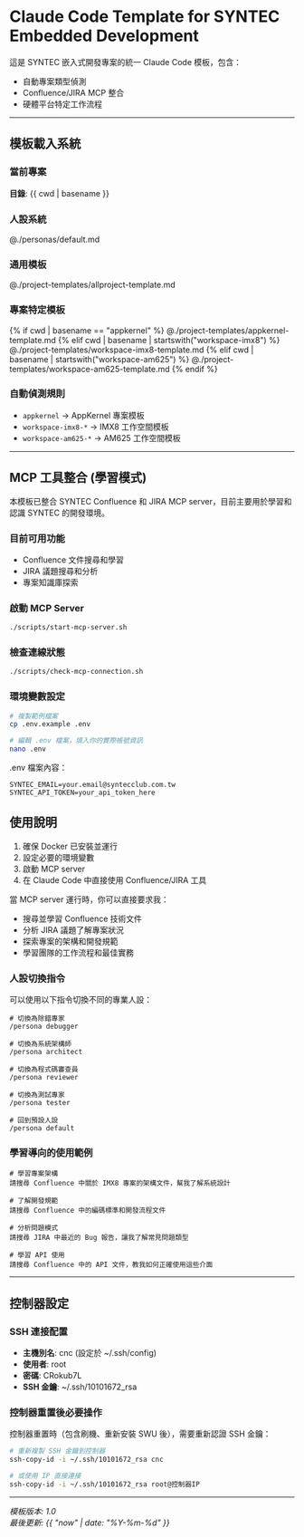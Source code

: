 # Claude Code Template for SYNTEC Embedded Development

這是 SYNTEC 嵌入式開發專案的統一 Claude Code 模板，包含：
- 自動專案類型偵測
- Confluence/JIRA MCP 整合  
- 硬體平台特定工作流程

---

## 模板載入系統

### 當前專案
**目錄**: {{ cwd | basename }}

### 人設系統
@./personas/default.md

### 通用模板
@./project-templates/allproject-template.md

### 專案特定模板
<!-- 根據專案類型自動載入對應模板 -->
{% if cwd | basename == "appkernel" %}
@./project-templates/appkernel-template.md
{% elif cwd | basename | startswith("workspace-imx8") %}
@./project-templates/workspace-imx8-template.md
{% elif cwd | basename | startswith("workspace-am625") %}
@./project-templates/workspace-am625-template.md
{% endif %}

### 自動偵測規則
- `appkernel` → AppKernel 專案模板
- `workspace-imx8-*` → IMX8 工作空間模板  
- `workspace-am625-*` → AM625 工作空間模板

---

## MCP 工具整合 (學習模式)

本模板已整合 SYNTEC Confluence 和 JIRA MCP server，目前主要用於學習和認識 SYNTEC 的開發環境。

### 目前可用功能
- Confluence 文件搜尋和學習
- JIRA 議題搜尋和分析
- 專案知識庫探索

### 啟動 MCP Server

```bash
./scripts/start-mcp-server.sh
```

### 檢查連線狀態

```bash
./scripts/check-mcp-connection.sh
```

### 環境變數設定

```bash
# 複製範例檔案
cp .env.example .env

# 編輯 .env 檔案，填入你的實際帳號資訊
nano .env
```

.env 檔案內容：
```
SYNTEC_EMAIL=your.email@syntecclub.com.tw
SYNTEC_API_TOKEN=your_api_token_here
```

## 使用說明

1. 確保 Docker 已安裝並運行
2. 設定必要的環境變數
3. 啟動 MCP server
4. 在 Claude Code 中直接使用 Confluence/JIRA 工具

當 MCP server 運行時，你可以直接要求我：
- 搜尋並學習 Confluence 技術文件
- 分析 JIRA 議題了解專案狀況
- 探索專案的架構和開發規範
- 學習團隊的工作流程和最佳實務

### 人設切換指令

可以使用以下指令切換不同的專業人設：

```
# 切換為除錯專家
/persona debugger

# 切換為系統架構師  
/persona architect

# 切換為程式碼審查員
/persona reviewer

# 切換為測試專家
/persona tester

# 回到預設人設
/persona default
```

### 學習導向的使用範例

```
# 學習專案架構
請搜尋 Confluence 中關於 IMX8 專案的架構文件，幫我了解系統設計

# 了解開發規範  
請搜尋 Confluence 中的編碼標準和開發流程文件

# 分析問題模式
請搜尋 JIRA 中最近的 Bug 報告，讓我了解常見問題類型

# 學習 API 使用
請搜尋 Confluence 中的 API 文件，教我如何正確使用這些介面
```

---

## 控制器設定

### SSH 連接配置
- **主機別名**: cnc (設定於 ~/.ssh/config)
- **使用者**: root
- **密碼**: CRokub7L
- **SSH 金鑰**: ~/.ssh/10101672_rsa

### 控制器重置後必要操作
控制器重置時（包含刷機、重新安裝 SWU 後），需要重新認證 SSH 金鑰：

```bash
# 重新複製 SSH 金鑰到控制器
ssh-copy-id -i ~/.ssh/10101672_rsa cnc

# 或使用 IP 直接連接
ssh-copy-id -i ~/.ssh/10101672_rsa root@控制器IP
```

---

*模板版本: 1.0*  
*最後更新: {{ "now" | date: "%Y-%m-%d" }}*